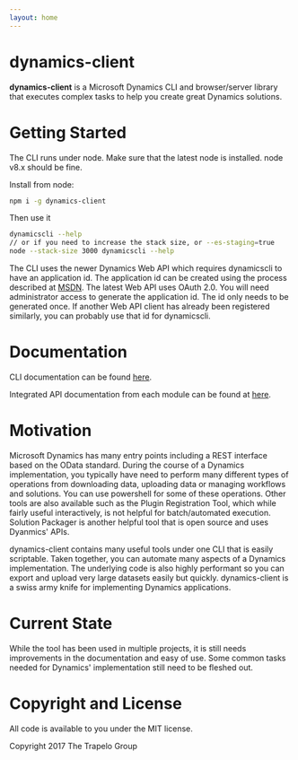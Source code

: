 ```yaml
---
layout: home
---
```


# dynamics-client

**dynamics-client** is a Microsoft Dynamics CLI and browser/server library that executes complex tasks to help you create great Dynamics solutions.

# Getting Started
The CLI runs under node. Make sure that the latest node is installed. node v8.x should be fine.

Install from node:
```sh
npm i -g dynamics-client
```
Then use it
```sh
dynamicscli --help
// or if you need to increase the stack size, or --es-staging=true
node --stack-size 3000 dynamicscli --help
```
The CLI uses the newer Dynamics Web API which requires dynamicscli to have an application id. The application id can be created using the process described at [MSDN](https://msdn.microsoft.com/en-us/library/mt622431.aspx). The latest Web API uses OAuth 2.0. You will need administrator access to generate the application id. The id only needs to be generated once. If another Web API client has already been registered similarly, you can probably use that id for dynamicscli.

# Documentation
CLI documentation can be found [here](docs/index.html).

Integrated API documentation from each module can be found at [here](api/index.html).

# Motivation
Microsoft Dynamics has many entry points including a REST interface based on the OData standard. During the course of a Dynamics implementation, you typically have need to perform many different types of operations from downloading data, uploading data or managing workflows and solutions. You can use powershell for some of these operations. Other tools are also available such as the Plugin Registration Tool, which while fairly useful interactively, is not helpful for batch/automated execution. Solution Packager is another helpful tool that is open source and uses Dyanmics' APIs.

dynamics-client contains many useful tools under one CLI that is easily scriptable. Taken together, you can automate many aspects of a Dynamics implementation. The underlying code is also highly performant so you can export and upload very large datasets easily but quickly. dynamics-client is a swiss army knife for implementing Dynamics applications.

# Current State
While the tool has been used in multiple projects, it is still needs improvements in the documentation and easy of use. Some common tasks needed for Dynamics' implementation still need to be fleshed out.

# Copyright and License
All code is available to you under the MIT license.

Copyright 2017 The Trapelo Group
